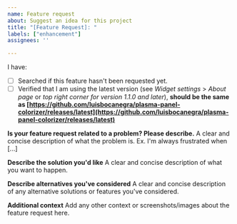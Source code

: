 ```yaml
---
name: Feature request
about: Suggest an idea for this project
title: "[Feature Request]: "
labels: ["enhancement"]
assignees: ''

---
```


I have:

- [ ] Searched if this feature hasn't been requested yet.
- [ ] Verified that I am using the latest version (see *Widget settings* > *About page* or *top right corner for version 1.1.0 and later*), **should be the same as [https://github.com/luisbocanegra/plasma-panel-colorizer/releases/latest](https://github.com/luisbocanegra/plasma-panel-colorizer/releases/latest)**

**Is your feature request related to a problem? Please describe.**
A clear and concise description of what the problem is. Ex. I'm always frustrated when [...]

**Describe the solution you'd like**
A clear and concise description of what you want to happen.

**Describe alternatives you've considered**
A clear and concise description of any alternative solutions or features you've considered.

**Additional context**
Add any other context or screenshots/images about the feature request here.
